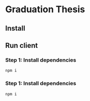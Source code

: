 # Graduation Thesis
## Install

## Run client
### Step 1: Install dependencies
`npm i`
### Step 1: Install dependencies
`npm i`
